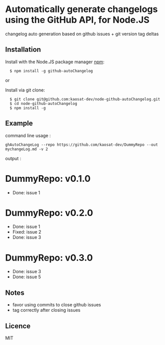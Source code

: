 # Automatically generate changelogs using the GitHub API, for Node.JS

changelog auto generation based on github issues + git version tag deltas

## Installation

  Install with the Node.JS package manager [npm](http://npmjs.org/):

      $ npm install -g github-autoChangelog

or

  Install via git clone:

      $ git clone git@github.com:kaosat-dev/node-github-autoChangelog.git
      $ cd node-github-autoChangelog
      $ npm install -g

## Example

command line usage :

    ghAutoChangeLog --repo https://github.com/kaosat-dev/DummyRepo --out mychangeLog.md -v 2

output :

DummyRepo: v0.1.0
=================
   - Done: issue 1

DummyRepo: v0.2.0
=================
   - Done: issue 1
   - Fixed: issue 2
   - Done: issue 3

DummyRepo: v0.3.0
=================
   - Done: issue 3
   - Done: issue 5

## Notes

- favor using commits to close github issues
- tag correctly after closing issues


## Licence

MIT
